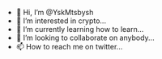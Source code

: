 - 👋 Hi, I’m @YskMtsbysh
- 👀 I’m interested in crypto...
- 🌱 I’m currently learning how to learn...
- 💞️ I’m looking to collaborate on anybody...
- 📫 How to reach me on twitter...

<!---
YskMtsbysh/YskMtsbysh is a ✨ special ✨ repository because its `README.md` (this file) appears on your GitHub profile.
You can click the Preview link to take a look at your changes.
--->
